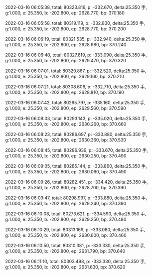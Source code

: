 2022-03-16 06:05:38, total: 80323.816, p: -332.670, delta:25.350 手, g:1.000, e: 25.350, b: -202.800, ep: 2628.770, bp: 370.180

2022-03-16 06:05:58, total: 80319.119, p: -332.830, delta:25.350 手, g:1.000, e: 25.350, b: -202.800, ep: 2628.770, bp: 370.200

2022-03-16 06:06:19, total: 80321.535, p: -332.940, delta:25.350 手, g:1.000, e: 25.350, b: -202.800, ep: 2628.980, bp: 370.240

2022-03-16 06:06:40, total: 80327.619, p: -333.090, delta:25.350 手, g:1.000, e: 25.350, b: -202.800, ep: 2629.470, bp: 370.320

2022-03-16 06:07:01, total: 80329.867, p: -332.520, delta:25.350 手, g:1.000, e: 25.350, b: -202.800, ep: 2629.160, bp: 370.210

2022-03-16 06:07:21, total: 80308.606, p: -332.710, delta:25.350 手, g:1.000, e: 25.350, b: -202.800, ep: 2628.810, bp: 370.190

2022-03-16 06:07:42, total: 80265.797, p: -335.160, delta:25.350 手, g:1.000, e: 25.350, b: -202.800, ep: 2629.560, bp: 370.590

2022-03-16 06:08:03, total: 80293.143, p: -335.020, delta:25.350 手, g:1.000, e: 25.350, b: -202.800, ep: 2630.260, bp: 370.660

2022-03-16 06:08:23, total: 80286.697, p: -333.880, delta:25.350 手, g:1.000, e: 25.350, b: -202.800, ep: 2630.360, bp: 370.530

2022-03-16 06:08:45, total: 80286.939, p: -333.670, delta:25.350 手, g:1.000, e: 25.350, b: -202.800, ep: 2630.250, bp: 370.490

2022-03-16 06:09:05, total: 80285.144, p: -333.860, delta:25.350 手, g:1.000, e: 25.350, b: -202.800, ep: 2630.060, bp: 370.490

2022-03-16 06:09:26, total: 80282.451, p: -334.420, delta:25.350 手, g:1.000, e: 25.350, b: -202.800, ep: 2628.700, bp: 370.390

2022-03-16 06:09:47, total: 80298.997, p: -333.880, delta:25.350 手, g:1.000, e: 25.350, b: -202.800, ep: 2629.240, bp: 370.390

2022-03-16 06:10:08, total: 80273.621, p: -334.590, delta:25.350 手, g:1.000, e: 25.350, b: -202.800, ep: 2629.250, bp: 370.480

2022-03-16 06:10:29, total: 80313.169, p: -333.080, delta:25.350 手, g:1.000, e: 25.350, b: -202.800, ep: 2630.600, bp: 370.460

2022-03-16 06:10:50, total: 80310.381, p: -333.330, delta:25.350 手, g:1.000, e: 25.350, b: -202.800, ep: 2631.790, bp: 370.640

2022-03-16 06:11:10, total: 80303.498, p: -333.330, delta:25.350 手, g:1.000, e: 25.350, b: -202.800, ep: 2631.630, bp: 370.620